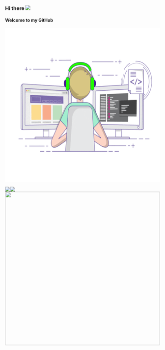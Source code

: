 ### Hi there ![](https://user-images.githubusercontent.com/18350557/176309783-0785949b-9127-417c-8b55-ab5a4333674e.gif)

#### Welcome to my GitHub


<img src="https://github.com/smallprogram/smallprogram/blob/master/111.gif" width=100% height="500"></img>

<!--
**smallprogram/smallprogram** is a ✨ _special_ ✨ repository because its `README.md` (this file) appears on your GitHub profile.

Here are some ideas to get you started:

- 🔭 I’m currently working on ...
- 🌱 I’m currently learning ...
- 👯 I’m looking to collaborate on ...
- 🤔 I’m looking for help with ...
- 💬 Ask me about ...
- 📫 How to reach me: ...
- 😄 Pronouns: ...
- ⚡ Fun fact: ...
-->

<!-- ![zhusir's github stats](https://github-readme-stats.vercel.app/api?username=smallprogram&show_icons=true&count_private=true)  ![Top Langs](https://github-readme-stats.vercel.app/api/top-langs/?username=smallprogram) -->

<a>
  <img align="left" src="https://github-readme-stats.vercel.app/api?username=smallprogram&show_icons=true&count_private=true" />
</a>
<a>
  <img align="left" src="https://github-readme-stats.vercel.app/api/top-langs/?username=smallprogram" />
</a>
<img src="https://github.com/smallprogram/smallprogram/blob/master/1936.gif" width=100% height="500"></img>
